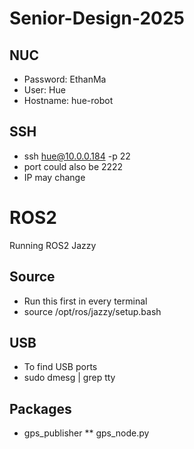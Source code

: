 ﻿# Senior-Design-2025

## NUC
* Password: EthanMa
* User: Hue
* Hostname: hue-robot

## SSH
* ssh hue@10.0.0.184 -p 22
* port could also be 2222
* IP may change

<h1>ROS2</h1>
Running ROS2 Jazzy

## Source
* Run this first in every terminal
* source /opt/ros/jazzy/setup.bash

## USB
* To find USB ports
* sudo dmesg | grep tty

## Packages
* gps_publisher
** gps_node.py
